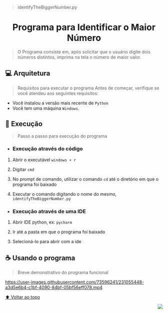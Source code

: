 >identifyTheBiggerNumber.py

<h1 align="center">Programa para Identificar o Maior Número</h1>

>O Programa consiste em, após solicitar que o usuário digite dois números distintos, imprima na tela o número de maior valor.

## 💻 Arquitetura
>Requisitos para executar o programa
Antes de começar, verifique se você atendeu aos seguintes requisitos:
<!---Estes são apenas requisitos de exemplo. Adicionar, duplicar ou remover conforme necessário--->
* Você instalou a versão mais recente de `Python`
* Você tem uma máquina `Windows`.

## 🚀 Execução
>Passo a passo para execução do programa
* ### Execução através do código
1. Abrir o executável `windows + r`

2. Digitar `cmd`

3. No prompt de comando, utilizar o comando `cd` até o diretório em que o programa foi baixado

4. Executar o comando digitando o nome do mesmo, `identifyTheBiggerNumber.py`


* ### Execução através de uma IDE
1. Abrir IDE python, ex: `pycharm`

2. Ir até a pasta em que o programa foi baixado

3. Selecioná-lo para abrir com a ide

## ☕ Usando o programa
>Breve demonstrativo do programa funcional


https://user-images.githubusercontent.com/73596241/231055448-a3d5e6b4-c1bf-4090-84bf-05bf56eff078.mp4





[⬆ Voltar ao topo](README.md)<br> <p align="right">
<img src="http://img.shields.io/static/v1?label=STATUS&message=%20FINALIZADO&color=GREEN&style=for-the-badge"/>
</p>
